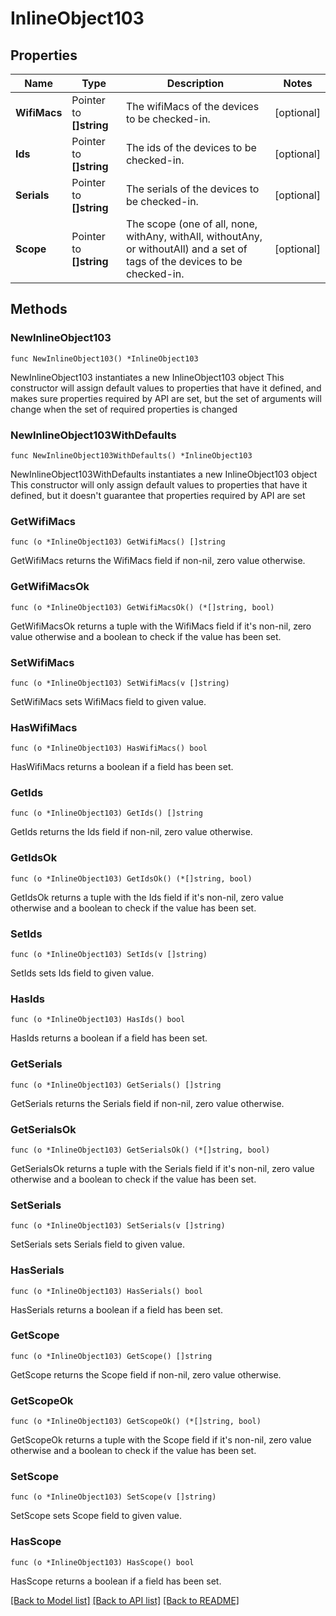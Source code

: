 # InlineObject103

## Properties

Name | Type | Description | Notes
------------ | ------------- | ------------- | -------------
**WifiMacs** | Pointer to **[]string** | The wifiMacs of the devices to be checked-in. | [optional] 
**Ids** | Pointer to **[]string** | The ids of the devices to be checked-in. | [optional] 
**Serials** | Pointer to **[]string** | The serials of the devices to be checked-in. | [optional] 
**Scope** | Pointer to **[]string** | The scope (one of all, none, withAny, withAll, withoutAny, or withoutAll) and a set of tags of the devices to be checked-in. | [optional] 

## Methods

### NewInlineObject103

`func NewInlineObject103() *InlineObject103`

NewInlineObject103 instantiates a new InlineObject103 object
This constructor will assign default values to properties that have it defined,
and makes sure properties required by API are set, but the set of arguments
will change when the set of required properties is changed

### NewInlineObject103WithDefaults

`func NewInlineObject103WithDefaults() *InlineObject103`

NewInlineObject103WithDefaults instantiates a new InlineObject103 object
This constructor will only assign default values to properties that have it defined,
but it doesn't guarantee that properties required by API are set

### GetWifiMacs

`func (o *InlineObject103) GetWifiMacs() []string`

GetWifiMacs returns the WifiMacs field if non-nil, zero value otherwise.

### GetWifiMacsOk

`func (o *InlineObject103) GetWifiMacsOk() (*[]string, bool)`

GetWifiMacsOk returns a tuple with the WifiMacs field if it's non-nil, zero value otherwise
and a boolean to check if the value has been set.

### SetWifiMacs

`func (o *InlineObject103) SetWifiMacs(v []string)`

SetWifiMacs sets WifiMacs field to given value.

### HasWifiMacs

`func (o *InlineObject103) HasWifiMacs() bool`

HasWifiMacs returns a boolean if a field has been set.

### GetIds

`func (o *InlineObject103) GetIds() []string`

GetIds returns the Ids field if non-nil, zero value otherwise.

### GetIdsOk

`func (o *InlineObject103) GetIdsOk() (*[]string, bool)`

GetIdsOk returns a tuple with the Ids field if it's non-nil, zero value otherwise
and a boolean to check if the value has been set.

### SetIds

`func (o *InlineObject103) SetIds(v []string)`

SetIds sets Ids field to given value.

### HasIds

`func (o *InlineObject103) HasIds() bool`

HasIds returns a boolean if a field has been set.

### GetSerials

`func (o *InlineObject103) GetSerials() []string`

GetSerials returns the Serials field if non-nil, zero value otherwise.

### GetSerialsOk

`func (o *InlineObject103) GetSerialsOk() (*[]string, bool)`

GetSerialsOk returns a tuple with the Serials field if it's non-nil, zero value otherwise
and a boolean to check if the value has been set.

### SetSerials

`func (o *InlineObject103) SetSerials(v []string)`

SetSerials sets Serials field to given value.

### HasSerials

`func (o *InlineObject103) HasSerials() bool`

HasSerials returns a boolean if a field has been set.

### GetScope

`func (o *InlineObject103) GetScope() []string`

GetScope returns the Scope field if non-nil, zero value otherwise.

### GetScopeOk

`func (o *InlineObject103) GetScopeOk() (*[]string, bool)`

GetScopeOk returns a tuple with the Scope field if it's non-nil, zero value otherwise
and a boolean to check if the value has been set.

### SetScope

`func (o *InlineObject103) SetScope(v []string)`

SetScope sets Scope field to given value.

### HasScope

`func (o *InlineObject103) HasScope() bool`

HasScope returns a boolean if a field has been set.


[[Back to Model list]](../README.md#documentation-for-models) [[Back to API list]](../README.md#documentation-for-api-endpoints) [[Back to README]](../README.md)


